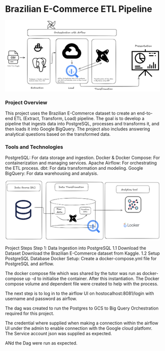 # Brazilian E-Commerce ETL Pipeline

![Alt text](https://github.com/oakerekan/Capstone/blob/main/assets/Images/Untitled-2024-08-16-2129.png)




### Project Overview</b>
This project uses the Brazilian E-Commerce dataset to create an end-to-end ETL (Extract, Transform, Load) pipeline. The goal is to develop a pipeline that ingests data into PostgreSQL, processes and transforms it, and then loads it into Google BigQuery. The project also includes answering analytical questions based on the transformed data.

### Tools and Technologies
PostgreSQL: For data storage and ingestion.
Docker & Docker Compose: For containerization and managing services.
Apache Airflow: For orchestrating the ETL process.
dbt: For data transformation and modeling.
Google BigQuery: For data warehousing and analysis.

![Alt text](https://github.com/oakerekan/Capstone/blob/main/assets/Images/image.png)



Project Steps
Step 1: Data Ingestion into PostgreSQL
1.1 Download the Dataset
Download the Brazilian E-Commerce dataset from Kaggle.
1.2 Setup PostgreSQL Database
Docker Setup:
Create a docker-compose.yml file for PostgreSQL and airflow.

The docker compose file which was shared by the tutor was run as docker-compose up -d to initialise the container. 
After this instantiation. The Docker compose volume and dependent file were created to help with the process.

The next step is to log in to the airflow UI on hostocalhost:8081/login with username and password as airflow. 

The dag was created to run the Postgres to GCS to Big Query Orchestration required for this project. 

The credential where supplied when making a connection within the airflow UI under the admin to enable connection with the Google cloud platfomr.
The Service account json was supplied as expected.

ANd the Dag were run as expected. 
